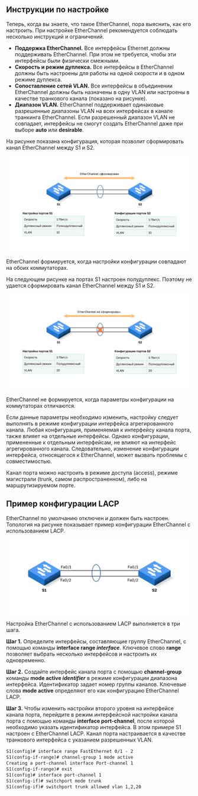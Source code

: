 <!-- 6.2.1 -->
## Инструкции по настройке

Теперь, когда вы знаете, что такое EtherChannel, пора выяснить, как его настроить. При настройке EtherChannel рекомендуется соблюдать несколько инструкций и ограничений.

* **Поддержка EtherChannel.** Все интерфейсы Ethernet должны поддерживать EtherChannel. При этом не требуется, чтобы эти интерфейсы были физически смежными.
* **Скорость и режим дуплекса.** Все интерфейсы в EtherChannel должны быть настроены для работы на одной скорости и в одном режиме дуплекса.
* **Сопоставление сетей VLAN.** Все интерфейсы в объединении EtherChannel должны быть назначены в одну VLAN или настроены в качестве транкового канала (показано на рисунке).
* **Диапазон VLAN.** EtherChannel поддерживает одинаковые разрешенные диапазоны VLAN на всех интерфейсах в канале транкинга EtherChannel. Если разрешенный диапазон VLAN не совпадает, интерфейсы не смогут создать EtherChannel даже при выборе **auto** или **desirable**.

На рисунке показана конфигурация, которая позволит сформировать канал EtherChannel между S1 и S2.

![](./assets/6.2.1-1.svg)


EtherChannel формируется, когда настройки конфигурации совпадают на обоих коммутаторах.

На следующем рисунке на портах S1 настроен полудуплекс. Поэтому не удается сформировать канал EtherChannel между S1 и S2.

![](./assets/6.2.1-2.svg)


EtherChannel не формируется, когда параметры конфигурации на коммутаторах отличаются.

Если данные параметры необходимо изменить, настройку следует выполнять в режиме конфигурации интерфейса агрегированного канала. Любая конфигурация, применяемая к интерфейсу канала порта, также влияет на отдельные интерфейсы. Однако конфигурации, примененные к отдельным интерфейсам, не влияют на интерфейс агрегированного канала. Следовательно, изменение конфигурации интерфейса, относящегося к EtherChannel, может вызвать проблемы с совместимостью.

Канал порта можно настроить в режиме доступа (access), режиме магистрали (trunk, самом распространенном), либо на маршрутизируемом порте.

<!-- 6.2.2 -->
## Пример конфигурации LACP

EtherChannel по умолчанию отключен и должен быть настроен. Топология на рисунке показывает пример конфигурации EtherChannel с использованием LACP.

![](./assets/6.2.2.svg)


Настройка EtherChannel с использованием LACP выполняется в три шага.

**Шаг 1.** Определите интерфейсы, составляющие группу EtherChannel, с помощью команды **interface range _interface_**. Ключевое слово **range** позволяет выбрать несколько интерфейсов и настроить их одновременно.

**Шаг 2.** Создайте интерфейс канала порта с помощью **channel-group** команды **mode active _identifier_** в режиме конфигурации диапазона интерфейса. Идентификатор задает номер группы каналов. Ключевые слова **mode active** определяют его как конфигурацию EtherChannel LACP.

**Шаг 3.** Чтобы изменить настройки второго уровня на интерфейсе канала порта, перейдите в режим интерфейсной настройки канала порта с помощью команды **interface port-channel**, после которой необходимо указать идентификатор интерфейса. В этом примере S1 настроен с EtherChannel LACP. Канал порта настраивается в качестве транкового интерфейса с указанием разрешенных VLAN.

```
S1(config)# interface range FastEthernet 0/1 - 2
S1(config-if-range)# channel-group 1 mode active
Creating a port-channel interface Port-channel 1
S1(config-if-range)# exit
S1(config)# interface port-channel 1
S1(config-if)# switchport mode trunk
S1(config-if)# switchport trunk allowed vlan 1,2,20
```

<!-- 6.2.3 -->
<!-- syntax -->



